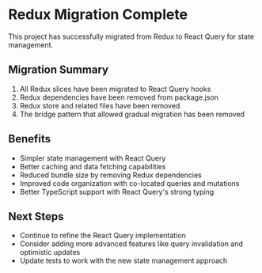 # Redux Migration Complete

This project has successfully migrated from Redux to React Query for state management.

## Migration Summary

1. All Redux slices have been migrated to React Query hooks
2. Redux dependencies have been removed from package.json
3. Redux store and related files have been removed
4. The bridge pattern that allowed gradual migration has been removed

## Benefits

- Simpler state management with React Query
- Better caching and data fetching capabilities
- Reduced bundle size by removing Redux dependencies
- Improved code organization with co-located queries and mutations
- Better TypeScript support with React Query's strong typing

## Next Steps

- Continue to refine the React Query implementation
- Consider adding more advanced features like query invalidation and optimistic updates
- Update tests to work with the new state management approach